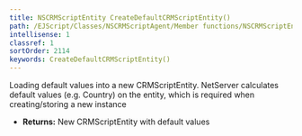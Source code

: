 ```yaml
---
title: NSCRMScriptEntity CreateDefaultCRMScriptEntity()
path: /EJScript/Classes/NSCRMScriptAgent/Member functions/NSCRMScriptEntity CreateDefaultCRMScriptEntity()
intellisense: 1
classref: 1
sortOrder: 2114
keywords: CreateDefaultCRMScriptEntity()
---
```



Loading default values into a new CRMScriptEntity.
		  NetServer calculates default values (e.g. Country) on the entity, which is required when creating/storing a new instance



* **Returns:** New CRMScriptEntity with default values


